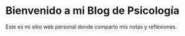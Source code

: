 # Bienvenido a mi Blog de Psicología

Este es mi sitio web personal donde comparto mis notas y reflexiones.
